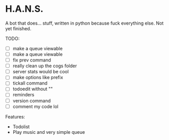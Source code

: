 # H.A.N.S.

A bot that does... stuff, written in python because fuck everything else.
Not yet finished. 

TODO: 

- [ ] make a queue viewable
- [ ] make a queue viewable
- [ ] fix prev command
- [ ] really clean up the cogs folder
- [ ] server stats would be cool
- [ ] make options like prefix
- [ ] tickall command
- [ ] todoedit without ""
- [ ] reminders
- [ ] version command
- [ ] comment my code lol

Features: 
- Todolist
- Play music and very simple queue
